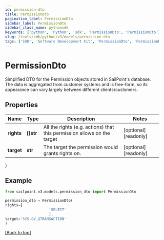 ```yaml
---
id: permission-dto
title: PermissionDto
pagination_label: PermissionDto
sidebar_label: PermissionDto
sidebar_class_name: pythonsdk
keywords: ['python', 'Python', 'sdk', 'PermissionDto', 'PermissionDto']
slug: /tools/sdk/python/v3/models/permission-dto
tags: ['SDK', 'Software Development Kit', 'PermissionDto', 'PermissionDto']
---
```


# PermissionDto

Simplified DTO for the Permission objects stored in SailPoint's database. The data is aggregated from customer systems and is free-form, so its appearance can vary largely between different clients/customers.

## Properties

| Name | Type | Description | Notes |
| --- | --- | --- | --- |
| **rights** | **[]str** | All the rights (e.g. actions) that this permission allows on the target | [optional] [readonly] |
| **target** | **str** | The target the permission would grants rights on. | [optional] [readonly] |

}

## Example

```python
from sailpoint.v3.models.permission_dto import PermissionDto

permission_dto = PermissionDto(
rights=[
                    'SELECT'
                    ],
target='SYS.GV_$TRANSACTION'
)

```

[[Back to top]](#)
